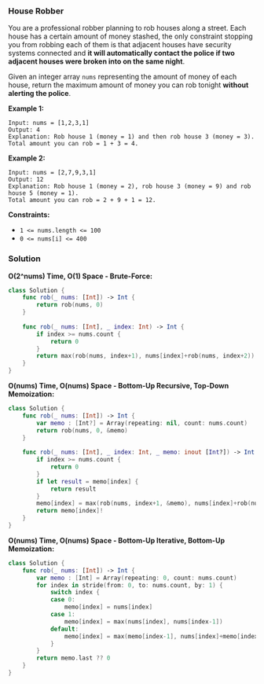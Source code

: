 
### House Robber

You are a professional robber planning to rob houses along a street. Each house has a certain amount of money stashed, the only constraint stopping you from robbing each of them is that adjacent houses have security systems connected and __it will automatically contact the police if two adjacent houses were broken into on the same night__.

Given an integer array `nums` representing the amount of money of each house, return the maximum amount of money you can rob tonight __without alerting the police__.

__Example 1:__
```
Input: nums = [1,2,3,1]
Output: 4
Explanation: Rob house 1 (money = 1) and then rob house 3 (money = 3).
Total amount you can rob = 1 + 3 = 4.
```
__Example 2:__
```
Input: nums = [2,7,9,3,1]
Output: 12
Explanation: Rob house 1 (money = 2), rob house 3 (money = 9) and rob house 5 (money = 1).
Total amount you can rob = 2 + 9 + 1 = 12.
```

__Constraints:__
* `1 <= nums.length <= 100`
* `0 <= nums[i] <= 400`

### Solution
__O(2^nums) Time, O(1) Space - Brute-Force:__
```Swift
class Solution {
    func rob(_ nums: [Int]) -> Int {
        return rob(nums, 0)
    }
    
    func rob(_ nums: [Int], _ index: Int) -> Int {
        if index >= nums.count {
            return 0
        }
        return max(rob(nums, index+1), nums[index]+rob(nums, index+2))
    }
}
```
__O(nums) Time, O(nums) Space - Bottom-Up Recursive, Top-Down Memoization:__
```Swift
class Solution {
    func rob(_ nums: [Int]) -> Int {
        var memo : [Int?] = Array(repeating: nil, count: nums.count)
        return rob(nums, 0, &memo)
    }
    
    func rob(_ nums: [Int], _ index: Int, _ memo: inout [Int?]) -> Int {
        if index >= nums.count {
            return 0
        }
        if let result = memo[index] {
            return result
        }
        memo[index] = max(rob(nums, index+1, &memo), nums[index]+rob(nums, index+2, &memo))
        return memo[index]!
    }
}
```
__O(nums) Time, O(nums) Space - Bottom-Up Iterative, Bottom-Up Memoization:__
```Swift
class Solution {
    func rob(_ nums: [Int]) -> Int {
        var memo : [Int] = Array(repeating: 0, count: nums.count)
        for index in stride(from: 0, to: nums.count, by: 1) {
            switch index {
            case 0:
                memo[index] = nums[index]
            case 1:
                memo[index] = max(nums[index], nums[index-1])
            default:
                memo[index] = max(memo[index-1], nums[index]+memo[index-2])
            }
        }
        return memo.last ?? 0
    }
}
```
